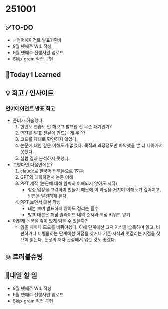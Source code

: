 # 251001
## ✅TO-DO
- ✅언어에이전트 발표1 준비
- 9월 넷째주 WIL 작성
- 9월 넷째주 진행사안 업로드
- Skip-gram 직접 구현

## 📌Today I Learned

## 💡 회고 / 인사이트
### 언어에이전트 발표 회고
- 준비가 허술했다. 
    1. 한번도 연습도 안 해보고 발표한 건 무슨 패기인가?
    2. PPT를 발표 전날에 만드는 게 무슨?
    3. 코드를 제대로 확인하지 않았다.
    4. 논문에 대한 깊은 이해도가 없었다. 목적과 과정정도만 파악했을 뿐 더 나아가지 못했다.
    5. 실험 결과 분석하지 못했다.
- 그렇다면 다음번에는?
    1. claude로 한국어 번역본으로 1회독
    2. GPT와 대화하면서 논문 이해
    3. PPT 제작 (논문에 대해 완벽히 이해되지 않아도 시작)
        - 청중 입장을 고려하며 만들기 때문에 이 과정을 거치며 이해도가 깊어지고, 빈틈을 발견하게 된다.
    4. PPT 보면서 대본 작성 
        - 대본 보며 발표하지 않아도 정리는 필수 
        - 발표 대본은 해당 슬라이드 내의 순서와 핵심 키워드 넣기 
- 어떻게 논문을 깊이 있게 읽을 수 있을까?
    - 읽을 때마다 모드를 바꿔야겠다. 이해 단계에선 그저 지식을 습득하며 읽고, 비판하거나 디벨롭하는 단계에선 허점을 찾거나 기존 지식과 엇갈리는 지점을 찾으며 읽는다. 논문의 저자 관점에서 읽는 것도 좋겠다.

## 💥 트러블슈팅

## 🍩내일 할 일 
- 9월 넷째주 WIL 작성
- 9월 넷째주 진행사안 업로드
- Skip-gram 직접 구현